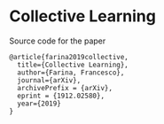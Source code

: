 # Collective Learning

Source code for the paper

```
@article{farina2019collective,
  title={Collective Learning},
  author={Farina, Francesco},
  journal={arXiv},
  archivePrefix = {arXiv},
  eprint = {1912.02580},
  year={2019}
}
```